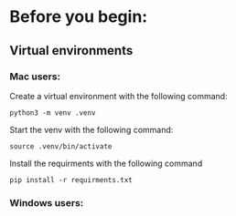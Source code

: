 # Before you begin:
## Virtual environments
### Mac users:
Create a virtual environment with the following command:
```
python3 -m venv .venv
```
Start the venv with the following command:
```
source .venv/bin/activate
```
Install the requirments with the following command
```
pip install -r requirments.txt
```

### Windows users:
